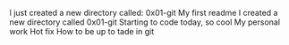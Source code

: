 I just created a new directory called: 0x01-git
My first readme I created a new directory called 0x01-git
Starting to code today, so cool 
My personal work 
Hot fix
How to be up to tade in git
